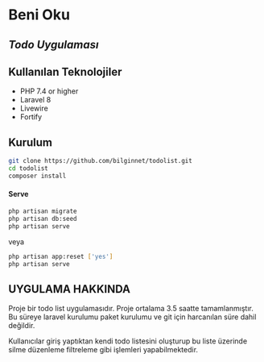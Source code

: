 # Beni Oku
## _Todo Uygulaması_


## Kullanılan Teknolojiler
- PHP 7.4 or higher 
- Laravel 8
- Livewire
- Fortify

## Kurulum

```sh
git clone https://github.com/bilginnet/todolist.git
cd todolist
composer install
```

#### Serve
```sh
php artisan migrate
php artisan db:seed
php artisan serve
```
veya
```sh
php artisan app:reset ['yes']
php artisan serve
```

## UYGULAMA HAKKINDA

Proje bir todo list uygulamasıdır. Proje ortalama 3.5 saatte tamamlanmıştır. Bu süreye laravel kurulumu paket kurulumu ve git için harcanılan süre dahil değildir.

Kullanıcılar giriş yaptıktan kendi todo listesini oluşturup bu liste üzerinde silme düzenleme filtreleme gibi işlemleri yapabilmektedir.


